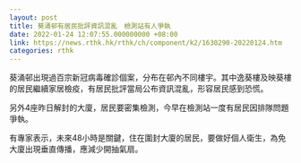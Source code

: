 ```yaml
---
layout: post
title: 葵涌邨有居民批評資訊混亂　檢測站有人爭執
date: 2022-01-24 12:07:55.000000000 +08:00
link: https://news.rthk.hk/rthk/ch/component/k2/1630290-20220124.htm
categories: rthk
---
```


葵涌邨出現過百宗新冠病毒確診個案，分布在邨內不同樓宇。其中逸葵樓及映葵樓的居民繼續家居檢疫，有居民批評當局公布資訊混亂，形容居民感到恐慌。

另外4座昨日解封的大廈，居民要密集檢測，今早在檢測站一度有居民因排隊問題爭執。 

有專家表示，未來48小時是關鍵，住在圍封大廈的居民，要做好個人衛生，為免大廈出現垂直傳播，應減少開抽氣扇。
